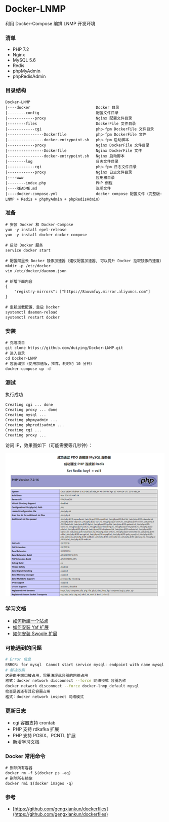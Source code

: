 # Docker-LNMP

利用 Docker-Compose 编排 LNMP 开发环境  

### 清单

- PHP 7.2
- Nginx
- MySQL 5.6
- Redis
- phpMyAdmin
- phpRedisAdmin  

### 目录结构
```
Docker-LNMP
|----docker                             Docker 目录
|--------config                         配置文件目录
|------------proxy                      Nginx 配置文件目录
|--------files                          DockerFile 文件目录
|------------cgi                        php-fpm DockerFile 文件目录
|----------------Dockerfile             php-fpm DockerFile 文件
|----------------docker-entrypoint.sh   php-fpm 启动脚本
|------------proxy                      Nginx DockerFile 文件目录
|----------------Dockerfile             Nginx DockerFile 文件
|----------------docker-entrypoint.sh   Nginx 启动脚本
|--------log                            日志文件目录
|------------cgi                        php-fpm 日志文件目录
|------------proxy                      Nginx 日志文件目录
|----www                                应用根目录
|--------index.php                      PHP 例程
|----README.md                          说明文件
|----docker-compose.yml                 docker compose 配置文件（完整版: LNMP + Redis + phpMyAdmin + phpRedisAdmin）
```

### 准备

```shell
# 安装 Docker 和 Docker-Compose
yum -y install epel-release 
yum -y install docker docker-compose

# 启动 Docker 服务
service docker start

# 配置阿里云 Docker 镜像加速器（建议配置加速器, 可以提升 Docker 拉取镜像的速度）
mkdir -p /etc/docker
vim /etc/docker/daemon.json

# 新增下面内容
{
    "registry-mirrors": ["https://8auvmfwy.mirror.aliyuncs.com"]
}

# 重新加载配置、重启 Docker
systemctl daemon-reload 
systemctl restart docker 
```

### 安装

```shell
# 克隆项目
git clone https://github.com/duiying/Docker-LNMP.git
# 进入目录
cd Docker-LNMP
# 容器编排（使用加速版，推荐，耗时约 10 分钟）
docker-compose up -d
```

### 测试

执行成功  

```
Creating cgi ... done
Creating proxy ... done
Creating mysql ...
Creating phpmyadmin ...
Creating phpredisadmin ...
Creating cgi ...
Creating proxy ...
```

访问 IP，效果图如下（可能需要等几秒钟）：  
    
<div align=center><img src="https://raw.githubusercontent.com/duiying/img/master/docker-lnmp.png" width="600"></div>  

### 学习文档

- [如何新建一个站点](docs/如何新建一个站点.md)
- [如何安装 Yaf 扩展](docs/如何安装Yaf扩展.md)
- [如何安装 Swoole 扩展](docs/如何安装Swoole扩展.md)

### 可能遇到的问题

```bash
# Error 信息
ERROR: for mysql  Cannot start service mysql: endpoint with name mysql already exists in network docker-lnmp_default
# 解决方案
这是由于端口被占用，需要清理此容器的网络占用
格式：docker network disconnect --force 网络模式 容器名称
docker network disconnect --force docker-lnmp_default mysql
检查是否还有其它容器占用
格式：docker network inspect 网络模式
```

### 更新日志

- cgi 容器支持 crontab
- PHP 支持 rdkafka 扩展
- PHP 支持 POSIX、PCNTL 扩展
- 新增学习文档

### Docker 常用命令

```shell
# 删除所有容器
docker rm -f $(docker ps -aq)  
# 删除所有镜像
docker rmi $(docker images -q)
```

### 参考
- [https://github.com/gengxiankun/dockerfiles](https://github.com/gengxiankun/dockerfiles)
